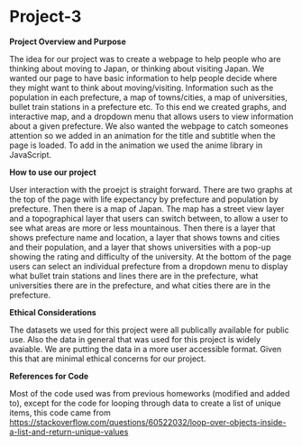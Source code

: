 # Project-3
**Project Overview and Purpose**

  The idea for our project was to create a webpage to help people who are thinking about moving to Japan, or thinking about visiting Japan.
  We wanted our page to have basic information to help people decide where they might want to think about moving/visiting. Information such
  as the population in each prefecture, a map of towns/cities, a map of universities, bullet train stations in a prefecture etc. To this 
  end we created graphs, and interactive map, and a dropdown menu that allows users to view information about a given prefecture. We also
  wanted the webpage to catch someones attention so we added in an animation for the title and subtitle when the page is loaded. To add
  in the animation we used the anime library in JavaScript.

  
**How to use our project**

  User interaction with the proejct is straight forward. There are two graphs at the top of the page with life expectancy by prefecture
  and population by prefecture. Then there is a map of Japan. The map has a street view layer and a topographical layer that users can
  switch between, to allow a user to see what areas are more or less mountainous. Then there is a layer that shows prefecture name and
  location, a layer that shows towns and cities and their population, and a layer that shows universities with a pop-up showing 
  the rating and difficulty of the university. At the bottom of the page users can select an individual prefecture from a dropdown menu
  to display what bullet train stations and lines there are in the prefecture, what universities there are in the prefecture, and what
  cities there are in the prefecture.


**Ethical Considerations**

  The datasets we used for this project were all publically available for public use. Also the data in general that was used for this 
  project is widely avaiable. We are putting the data in a more user accessible format. Given this that are minimal ethical concerns
  for our project.


**References for Code**

  Most of the code used was from previous homeworks (modified and added to), except for the code for looping through data to create a 
  list of unique items, this code came from https://stackoverflow.com/questions/60522032/loop-over-objects-inside-a-list-and-return-unique-values
